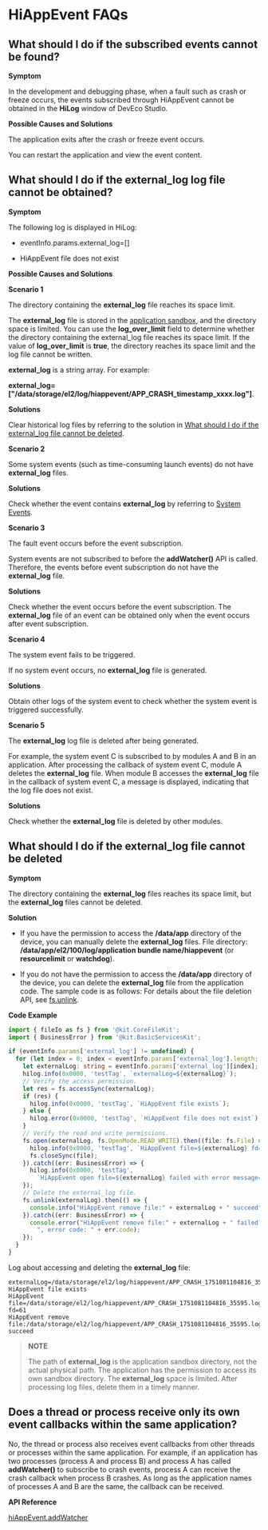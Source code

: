 # HiAppEvent FAQs

<!--Kit: Performance Analysis Kit-->
<!--Subsystem: HiviewDFX-->
<!--Owner: @liujiaxing2024-->
<!--Designer: @junjie_shi-->
<!--Tester: @gcw_KuLfPSbe-->
<!--Adviser: @foryourself-->

## What should I do if the subscribed events cannot be found?

**Symptom**

In the development and debugging phase, when a fault such as crash or freeze occurs, the events subscribed through HiAppEvent cannot be obtained in the **HiLog** window of DevEco Studio.

**Possible Causes and Solutions**

The application exits after the crash or freeze event occurs.

You can restart the application and view the event content.


## What should I do if the external_log log file cannot be obtained?

**Symptom**

The following log is displayed in HiLog:

- eventInfo.params.external_log=[]

- HiAppEvent file does not exist

**Possible Causes and Solutions**

**Scenario 1**

The directory containing the **external_log** file reaches its space limit.

The **external_log** file is stored in the [application sandbox](../file-management/app-sandbox-directory.md), and the directory space is limited. You can use the **log_over_limit** field to determine whether the directory containing the external_log file reaches its space limit. If the value of **log_over_limit** is **true**, the directory reaches its space limit and the log file cannot be written.

**external_log** is a string array. For example:

**external_log=["/data/storage/el2/log/hiappevent/APP_CRASH_timestamp_xxxx.log"]**.

**Solutions**

Clear historical log files by referring to the solution in [What should I do if the external_log file cannot be deleted](#what-should-i-do-if-the-external_log-file-cannot-be-deleted).

**Scenario 2**

Some system events (such as time-consuming launch events) do not have **external_log** files.

**Solutions**

Check whether the event contains **external_log** by referring to [System Events](event-subscription-overview.md#system-events).

**Scenario 3**

The fault event occurs before the event subscription.

System events are not subscribed to before the **addWatcher()** API is called. Therefore, the events before event subscription do not have the **external_log** file.

**Solutions**

Check whether the event occurs before the event subscription. The **external_log** file of an event can be obtained only when the event occurs after event subscription.

**Scenario 4**

The system event fails to be triggered.

If no system event occurs, no **external_log** file is generated.

**Solutions**

Obtain other logs of the system event to check whether the system event is triggered successfully.

**Scenario 5**

The **external_log** log file is deleted after being generated.

For example, the system event C is subscribed to by modules A and B in an application. After processing the callback of system event C, module A deletes the **external_log** file. When module B accesses the **external_log** file in the callback of system event C, a message is displayed, indicating that the log file does not exist.

**Solutions**

Check whether the **external_log** file is deleted by other modules.


## What should I do if the external_log file cannot be deleted

**Symptom**

The directory containing the **external_log** files reaches its space limit, but the **external_log** files cannot be deleted.

**Solution**

- If you have the permission to access the **/data/app** directory of the device, you can manually delete the **external_log** files. File directory:
  **/data/app/el2/100/log/application bundle name/hiappevent** (or **resourcelimit** or **watchdog**).

- If you do not have the permission to access the **/data/app** directory of the device, you can delete the **external_log** file from the application code. The sample code is as follows: For details about the file deletion API, see [fs.unlink](../reference/apis-core-file-kit/js-apis-file-fs.md#fsunlink).

**Code Example**

```ts
import { fileIo as fs } from '@kit.CoreFileKit';
import { BusinessError } from '@kit.BasicServicesKit';

if (eventInfo.params['external_log'] != undefined) {
  for (let index = 0; index < eventInfo.params['external_log'].length; ++index) {
    let externalLog: string = eventInfo.params['external_log'][index];
    hilog.info(0x0000, 'testTag', `externalLog=${externalLog}`);
    // Verify the access permission.
    let res = fs.accessSync(externalLog);
    if (res) {
      hilog.info(0x0000, 'testTag', `HiAppEvent file exists`);
    } else {
      hilog.error(0x0000, 'testTag', `HiAppEvent file does not exist`);
    }
    // Verify the read and write permissions.
    fs.open(externalLog, fs.OpenMode.READ_WRITE).then((file: fs.File) => {
      hilog.info(0x0000, 'testTag', `HiAppEvent file=${externalLog} fd=${file.fd}`);
      fs.closeSync(file);
    }).catch((err: BusinessError) => {
      hilog.info(0x0000, 'testTag',
        `HiAppEvent open file=${externalLog} failed with error message=${err.message}, error code=${err.code}`);
    });
    // Delete the external_log file.
    fs.unlink(externalLog).then(() => {
      console.info("HiAppEvent remove file:" + externalLog + " succeed");
    }).catch((err: BusinessError) => {
      console.error("HiAppEvent remove file:" + externalLog + " failed with error message: " + err.message +
        ", error code: " + err.code);
    });
  }
}
```

Log about accessing and deleting the **external_log** file:

```text
externalLog=/data/storage/el2/log/hiappevent/APP_CRASH_1751081104816_35595.log
HiAppEvent file exists
HiAppEvent file=/data/storage/el2/log/hiappevent/APP_CRASH_1751081104816_35595.log fd=61
HiAppEvent remove file:/data/storage/el2/log/hiappevent/APP_CRASH_1751081104816_35595.log succeed
```


> **NOTE**
>
> The path of **external_log** is the application sandbox directory, not the actual physical path. The application has the permission to access its own sandbox directory. The **external_log** space is limited. After processing log files, delete them in a timely manner.


## Does a thread or process receive only its own event callbacks within the same application?

No, the thread or process also receives event callbacks from other threads or processes within the same application. For example, if an application has two processes (process A and process B) and process A has called **addWatcher()** to subscribe to crash events, process A can receive the crash callback when process B crashes. As long as the application names of processes A and B are the same, the callback can be received.

**API Reference**

[hiAppEvent.addWatcher](../reference/apis-performance-analysis-kit/js-apis-hiviewdfx-hiappevent.md#hiappeventaddwatcher)
